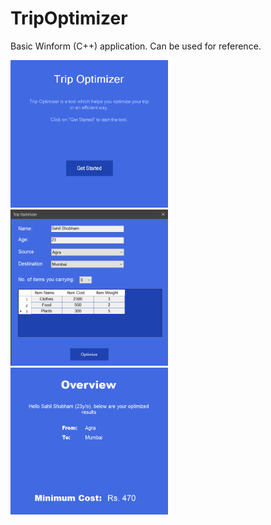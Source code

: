 # TripOptimizer

Basic Winform (C++) application. Can be used for reference.

<img src="./Screenshots/ss1.png" width="50%">
<img src="./Screenshots/ss2.png" width="50%">
<img src="./Screenshots/ss3.png" width="50%">
